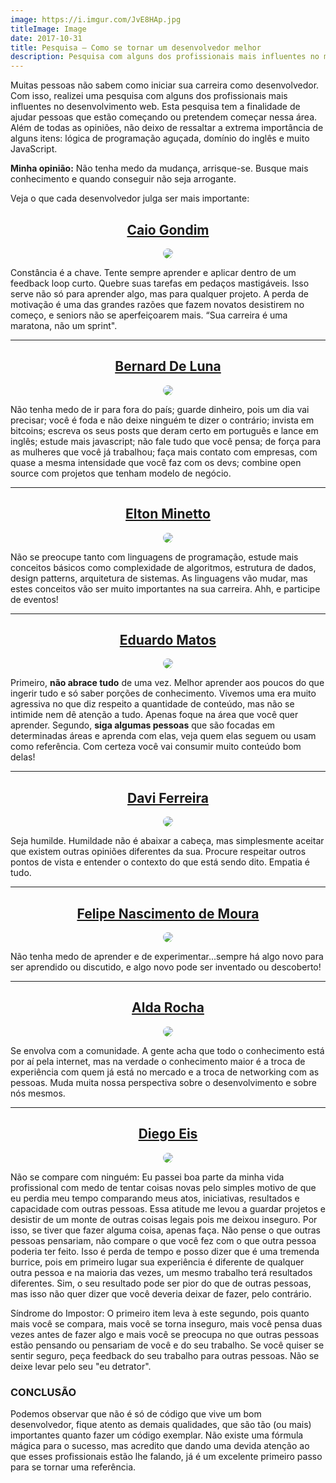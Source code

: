 ```yaml
---
image: https://i.imgur.com/JvE8HAp.jpg
titleImage: Image
date: 2017-10-31
title: Pesquisa – Como se tornar um desenvolvedor melhor
description: Pesquisa com alguns dos profissionais mais influentes no mercado.
---
```


<style type="text/css">
	.span_center {
		text-align: center; 
		display: block;
	}

	.image_center {
		max-width: 190px !important;
		width: auto !important;
		text-align: center;
		display: inline-block;
		border-radius: 100%;
	}

</style>

Muitas pessoas não sabem como iniciar sua carreira como desenvolvedor. Com isso, realizei uma pesquisa com alguns dos profissionais mais influentes no desenvolvimento web. Esta pesquisa tem a finalidade de ajudar pessoas que estão começando ou pretendem começar nessa área. Além de todas as opiniões, não deixo de ressaltar a extrema importância de alguns itens: lógica de programação aguçada, domínio do inglês e muito JavaScript.  

<strong>Minha opinião:</strong> Não tenha medo da mudança, arrisque-se. Busque mais conhecimento e quando conseguir não seja arrogante. 

Veja o que cada desenvolvedor julga ser mais importante: 


## <a href='https://twitter.com/caio_gondim' target='_blank' style='text-align: center; display: block;'>Caio Gondim</a>


<span class="span_center">
<img src='https://i.imgur.com/y4LATXb.jpg' class="image_center"/>
</span>

Constância é a chave. Tente sempre aprender e aplicar dentro de um feedback loop curto. Quebre suas tarefas em pedaços mastigáveis. Isso serve não só para aprender algo, mas para qualquer projeto. A perda de motivação é uma das grandes razões que fazem novatos desistirem no começo, e seniors não se aperfeiçoarem mais.
“Sua carreira é uma maratona, não um sprint".

<hr />

## <a href="https://twitter.com/bernarddeluna" target='_blank' style='text-align: center; display: block;'>Bernard De Luna</a>

<span class="span_center">
<img src='https://i.imgur.com/ZzkHwcX.jpg' class="image_center"/>
</span>

Não tenha medo de ir para fora do país; guarde dinheiro, pois um dia vai precisar; você é foda e não deixe ninguém te dizer o contrário; invista em bitcoins; escreva os seus posts que deram certo em português e lance em inglês; estude mais javascript; não fale tudo que você pensa; de força para as mulheres que você já trabalhou; faça mais contato com empresas, com quase a mesma intensidade que você faz com os devs; combine open source com projetos que tenham modelo de negócio.

<hr />

## <a href="https://twitter.com/eminetto" target='_blank' style='text-align: center; display: block;'>Elton Minetto</a>

<span class="span_center">
<img src='https://i.imgur.com/bl4qtiJ.jpg' class="image_center"/>
</span>

Não se preocupe tanto com linguagens de programação, estude mais conceitos básicos como complexidade de algoritmos, estrutura de dados, design patterns, arquitetura de sistemas. As linguagens vão mudar, mas estes conceitos vão ser muito importantes na sua carreira. Ahh, e participe de eventos!

<hr />

## <a href="https://twitter.com/eduardojmatos" target='_blank' style='text-align: center; display: block;'>Eduardo Matos</a>

<span class="span_center">
<img src='https://i.imgur.com/arye58v.jpg' class="image_center"/>
</span>

Primeiro, <strong>não abrace tudo</strong> de uma vez. Melhor aprender aos poucos do que ingerir tudo e só saber porções de conhecimento. Vivemos uma era muito agressiva no que diz respeito a quantidade de conteúdo, mas não se intimide nem dê atenção a tudo. Apenas foque na área que você quer aprender. Segundo, <strong>siga algumas pessoas</strong> que são focadas em determinadas áreas e aprenda com elas, veja quem elas seguem ou usam como referência. Com certeza você vai consumir muito conteúdo bom delas!

<hr />

## <a href="https://twitter.com/davitferreira" target='_blank' style='text-align: center; display: block;'>Davi Ferreira</a>

<span class="span_center">
<img src='https://i.imgur.com/ZqA2PcE.jpg' class="image_center"/>
</span>

Seja humilde. Humildade não é abaixar a cabeça, mas simplesmente aceitar que existem outras opiniões diferentes da sua. Procure respeitar outros pontos de vista e entender o contexto do que está sendo dito. Empatia é tudo.

<hr />

## <a href="https://twitter.com/felipenmoura" target='_blank' style='text-align: center; display: block;'>Felipe Nascimento de Moura</a>

<span class="span_center">
<img src='https://i.imgur.com/GELcAPd.jpg' class="image_center"/>
</span>

Não tenha medo de aprender e de experimentar...sempre há algo novo para ser aprendido ou discutido, e algo novo pode ser inventado ou descoberto!

<hr />

## <a href="https://twitter.com/mjcoffeeholick" target='_blank' style='text-align: center; display: block;'>Alda Rocha</a>

<span class="span_center">
<img src='https://i.imgur.com/snVnbDt.jpg' class="image_center"/>
</span>

Se envolva com a comunidade. A gente acha que todo o conhecimento está por aí pela internet, mas na verdade o conhecimento maior é a troca de experiência com quem já está no mercado e a troca de networking com as pessoas. Muda muita nossa perspectiva sobre o desenvolvimento e sobre nós mesmos.

<hr />

## <a href="https://twitter.com/diegoeis" target='_blank' style='text-align: center; display: block;'>Diego Eis</a>

<span class="span_center">
<img src='https://i.imgur.com/ovSL5Av.jpg' class="image_center"/>
</span>

Não se compare com ninguém: Eu passei boa parte da minha vida profissional com medo de tentar coisas novas pelo simples motivo de que eu perdia meu tempo comparando meus atos, iniciativas, resultados e capacidade com outras pessoas. Essa atitude me levou a guardar projetos e desistir de um monte de outras coisas legais pois me deixou inseguro. Por isso, se tiver que fazer alguma coisa, apenas faça. Não pense o que outras pessoas pensariam, não compare o que você fez com o que outra pessoa poderia ter feito. Isso é perda de tempo e posso dizer que é uma tremenda burrice, pois em primeiro lugar sua experiência é diferente de qualquer outra pessoa e na maioria das vezes, um mesmo trabalho terá resultados diferentes. Sim, o seu resultado pode ser pior do que de outras pessoas, mas isso não quer dizer que você deveria deixar de fazer, pelo contrário.

Síndrome do Impostor: O primeiro item leva à este segundo, pois quanto mais você se compara, mais você se torna inseguro, mais você pensa duas vezes antes de fazer algo e mais você se preocupa no que outras pessoas estão pensando ou pensariam de você e do seu trabalho. Se você quiser se sentir seguro, peça feedback do seu trabalho para outras pessoas. Não se deixe levar pelo seu "eu detrator".



### CONCLUSÃO

Podemos observar que não é só de código que vive um bom desenvolvedor, fique atento as demais qualidades, que são tão (ou mais) importantes quanto fazer um código exemplar. Não existe uma fórmula mágica para o sucesso, mas acredito que dando uma devida atenção ao que esses profissionais estão lhe falando, já é um excelente primeiro passo para se tornar uma referência.
